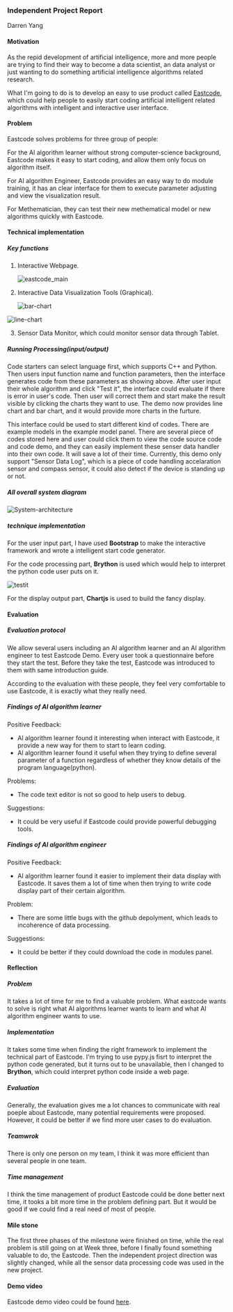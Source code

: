 ### Independent Project Report

Darren Yang

#### Motivation

As the repid development of artificial intelligence, more and more people are trying to find their way to become a data scientist, an data analyst or just wanting to do something artificial intelligence algorithms related research.

What I'm going to do is to develop an easy to use product called [Eastcode](https://thuyangyu.github.io/GIX-MSTI-510-independent-project/index.html), which could help people to easily start coding artificial intelligent related algorithms with  intelligent and interactive user interface.

#### Problem

Eastcode solves problems for three group of people:

For the AI algorithm learner without strong computer-science background, Eastcode makes it easy  to start coding, and allow them only focus on algorithm itself.

For AI algorithm Engineer, Eastcode provides an easy way to do module training, it has an clear interface for them to execute parameter adjusting and view the visualization result.

For Methematician, they can test their new methematical model or new algorithms quickly with Eastcode.

#### Technical implementation

##### Key functions

1. Interactive Webpage.

   ![eastcode_main](report-img/eastcode_main.png)

2. Interactive Data Visualization Tools (Graphical).

   ![bar-chart](report-img/bar-chart.png)

![line-chart](report-img/line-chart.png)

3. Sensor Data Monitor, which could monitor sensor data through Tablet.

##### Running Processing(input/output)

Code starters can select language first, which supports C++ and Python. Then users input function name and function parameters, then the interface generates code from these parameters as showing above. After user input their whole algorithm and click "Test it", the interface could evaluate if there is error in user's code. Then user will correct them and start make the result visible by clicking the charts they want to use. The demo now provides line chart and bar chart, and it would provide more charts in the furture.

This interface could be used to start different kind of codes. There are example models in the example model panel. There are several piece of codes stored here and user could click them to view the code source code and code demo, and they can easily implement these senser data handler into their own code. It will save a lot of their time. Currently, this demo only support "Sensor Data Log", which is a piece of code handling accelaration sensor and compass sensor, it could also detect if the device is standing up or not.

##### All overall system diagram

![System-architecture](report-img/System-architecture.png)

##### technique implementation

For the user input part, I have used **Bootstrap** to make the interactive framework and wrote a intelligent start code generator.

For the code processing part, **Brython** is used which would help to interpret the python code user puts on it.

![testit](report-img/testit.png)

For the display output part, **Chartjs** is used to build the fancy display.

#### Evaluation 

##### Evaluation protocol

We allow several users including an AI algorithm learner and an AI algorithm engineer to test Eastcode Demo. Every user took a questionnaire before they start the test. Before they take the test, Eastcode was introduced to them with same introduction guide.

According to the evaluation with these people, they feel very comfortable to use Eastcode, it is exactly what they really need.

##### Findings of AI algorithm learner

Positive Feedback:

- Al algorithm learner found it interesting when interact with Eastcode, it provide a new way for them to start to learn coding.
- Al algorithm learner found it useful when they trying to define several parameter of a function regardless of whether they know details of the program language(python).

Problems:

- The code text editor is not so good to help users to debug.

Suggestions:

- It could be very useful if Eastcode could provide powerful debugging tools.

##### Findings of AI algorithm engineer

Positive Feedback:

- AI algorithm learner found it easier to implement their data display with Eastcode. It saves them a lot of time when then trying to write code display part of their certain algorithm.

Problem:

- There are some little bugs with the github depolyment, which leads to incoherence of data processing.

Suggestions:

- It could be better if they could download the code in modules panel.


#### Reflection

##### ​Problem

It takes a lot of time for me to find a valuable problem. What eastcode wants to solve is right what AI algorithms learner wants to learn and what AI algorithm engineer wants to use.

##### Implementation

It takes some time when finding the right framework to implement the technical part of Eastcode. I'm trying to use pypy.js fisrt to interpret the python code generated, but it turns out to be unavailable, then I changed to **Brython**, which could interpret python code inside a web page.

##### Evaluation

Generally, the evaluation gives me a lot chances to communicate with real poeple about Eastcode, many potential requirements were proposed. However, it could be better if we find more user cases to do evaluation.

##### Teamwrok

There is only one person on my team, I think it was more efficient than several people in one team.

##### Time management

I think the time management of product Eastcode could be done better next time, it tooks a bit more time in the problem defining part. But it would be good if we could find a real need of most of people.

#### Mile stone

The first three phases of the milestone were finished on time, while the real problem is still going on at Week three, before I finally found something valuable to do, the Eastcode. Then the independent project direction was slightly changed, while all the sensor data processing code was used in the new project.​

#### Demo video

Eastcode demo video could be found [here](https://drive.google.com/open?id=1zesTeoTu6dRa4M5SO2wxPecGiI4l-XSZ).





